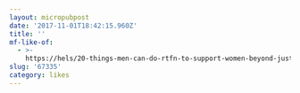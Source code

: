 ```yaml
---
layout: micropubpost
date: '2017-11-01T18:42:15.960Z'
title: ''
mf-like-of:
  - >-
    https://hels/20-things-men-can-do-rtfn-to-support-women-beyond-just-literally-ceasing-to-sexually-harass-us-b06da5ff90f
slug: '67335'
category: likes
---
```

